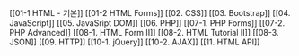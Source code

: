 [[01-1 HTML - 기본]]
[[01-2 HTML Forms]]
[[02. CSS]]
[[03. Bootstrap]]
[[04. JavaScript]]
[[05. JavaSript DOM]]
[[06. PHP]]
[[07-1. PHP Forms]]
[[07-2. PHP Advanced]]
[[08-1. HTML Form II]]
[[08-2. HTML Tutorial II]]
[[08-3. JSON]]
[[09. HTTP]]
[[10-1. jQuery]]
[[10-2. AJAX]]
[[11. HTML API]]
